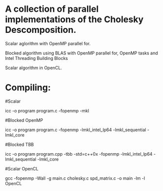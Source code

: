 A collection of parallel implementations of the Cholesky Descomposition.
=======================================================================
Scalar aglorithm with OpenMP parallel for.

Blocked algorithm using BLAS with OpenMP parallel for, OpenMP tasks and Intel Threading Building Blocks

Scalar algorithm in OpenCL.


Compiling:
=========
#Scalar


icc -o program program.c -fopenmp -mkl

#Blocked OpenMP

icc -o program program.c -fopenmp -lmkl_intel_lp64 -lmkl_sequential -lmkl_core

#Blocked TBB

icc -o program program.cpp -tbb -std=c++0x -fopenmp -lmkl_intel_lp64 -lmkl_sequential -lmkl_core

#Scalar OpenCL

gcc -fopenmp -Wall -g main.c cholesky.c spd_matrix.c -o main -lm -l OpenCL
